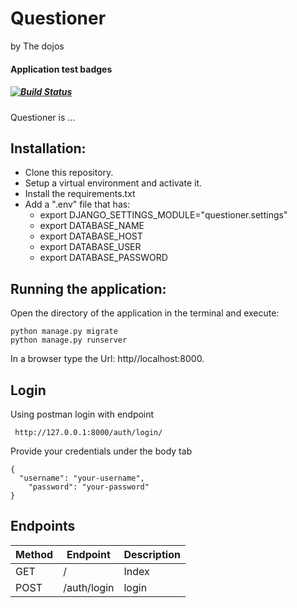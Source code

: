 # Questioner
by The dojos

#### Application test badges
##### [![Build Status](https://travis-ci.org/AtamaZack/questioner.svg?branch=develop)](https://travis-ci.org/AtamaZack/questioner)

Questioner is ...


## Installation:
  - Clone this repository.
  - Setup a virtual environment and activate it.
  - Install the requirements.txt
  - Add a ".env" file that has:
    - export DJANGO_SETTINGS_MODULE="questioner.settings"
    - export DATABASE_NAME
    - export DATABASE_HOST
    - export DATABASE_USER
    - export DATABASE_PASSWORD


 ## Running the application:
  Open the directory of the application in the terminal and execute:

    python manage.py migrate
    python manage.py runserver

   In a browser type the Url: http//localhost:8000.

 ## Login

  Using postman login with endpoint
   ```
    http://127.0.0.1:8000/auth/login/
  ```
  Provide your credentials under the body tab
  ```
  {
  	"username": "your-username",
	  "password": "your-password"
  }

  ```

 ## Endpoints
| Method | Endpoint    | Description |
| ------ | ----------- | ----------- |
| GET    | /           | Index       |
| POST   | /auth/login | login       |

